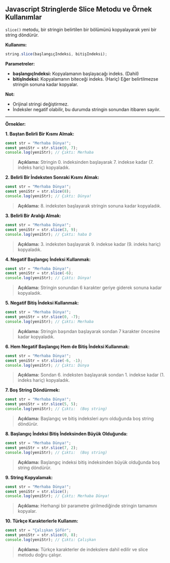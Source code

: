 ## Javascript Stringlerde Slice Metodu ve Örnek Kullanımlar

`slice()` metodu, bir stringin belirtilen bir bölümünü kopyalayarak yeni bir string döndürür. 

**Kullanımı:**

```javascript
string.slice(başlangıçIndeksi, bitişIndeksi);
```

**Parametreler:**

* **başlangıçIndeksi:** Kopyalamanın başlayacağı indeks. (Dahil)
* **bitişIndeksi:** Kopyalamanın biteceği indeks. (Hariç) Eğer belirtilmezse stringin sonuna kadar kopyalar.

**Not:**

* Orijinal stringi değiştirmez.
* İndeksler negatif olabilir, bu durumda stringin sonundan itibaren sayılır.

---

**Örnekler:**

**1. Baştan Belirli Bir Kısmı Almak:**

```javascript
const str = "Merhaba Dünya!";
const yeniStr = str.slice(0, 7);
console.log(yeniStr); // Çıktı: Merhaba 
```
> **Açıklama:** Stringin 0. indeksinden başlayarak 7. indekse kadar (7. indeks hariç) kopyaladık.

**2. Belirli Bir İndeksten Sonraki Kısmı Almak:**

```javascript
const str = "Merhaba Dünya!";
const yeniStr = str.slice(8); 
console.log(yeniStr); // Çıktı: Dünya!
```
> **Açıklama:** 8. indeksten başlayarak stringin sonuna kadar kopyaladık. 

**3. Belirli Bir Aralığı Almak:**

```javascript
const str = "Merhaba Dünya!";
const yeniStr = str.slice(3, 9);
console.log(yeniStr); // Çıktı: haba D
```
> **Açıklama:** 3. indeksten başlayarak 9. indekse kadar (9. indeks hariç) kopyaladık.

**4. Negatif Başlangıç İndeksi Kullanmak:**

```javascript
const str = "Merhaba Dünya!";
const yeniStr = str.slice(-6);
console.log(yeniStr); // Çıktı: Dünya!
```
> **Açıklama:** Stringin sonundan 6 karakter geriye giderek sonuna kadar kopyaladık.

**5. Negatif Bitiş İndeksi Kullanmak:**

```javascript
const str = "Merhaba Dünya!";
const yeniStr = str.slice(0, -7);
console.log(yeniStr); // Çıktı: Merhaba
```
> **Açıklama:** Stringin başından başlayarak sondan 7 karakter öncesine kadar kopyaladık.

**6. Hem Negatif Başlangıç Hem de Bitiş İndeksi Kullanmak:**

```javascript
const str = "Merhaba Dünya!";
const yeniStr = str.slice(-6, -1);
console.log(yeniStr); // Çıktı: Dünya
```
> **Açıklama:** Sondan 6. indeksten başlayarak sondan 1. indekse kadar (1. indeks hariç) kopyaladık.

**7. Boş String Döndürmek:**

```javascript
const str = "Merhaba Dünya!";
const yeniStr = str.slice(5, 5);
console.log(yeniStr); // Çıktı:  (Boş string)
```
> **Açıklama:** Başlangıç ve bitiş indeksleri aynı olduğunda boş string döndürür.

**8. Başlangıç İndeksi Bitiş İndeksinden Büyük Olduğunda:**

```javascript
const str = "Merhaba Dünya!";
const yeniStr = str.slice(7, 2);
console.log(yeniStr); // Çıktı:  (Boş string)
```
> **Açıklama:** Başlangıç indeksi bitiş indeksinden büyük olduğunda boş string döndürür.

**9. String Kopyalamak:**

```javascript
const str = "Merhaba Dünya!";
const yeniStr = str.slice(); 
console.log(yeniStr); // Çıktı: Merhaba Dünya!
```
> **Açıklama:** Herhangi bir parametre girilmediğinde stringin tamamını kopyalar. 

**10. Türkçe Karakterlerle Kullanım:**

```javascript
const str = "Çalışkan Şöför";
const yeniStr = str.slice(0, 8);
console.log(yeniStr); // Çıktı: Çalışkan 
```
> **Açıklama:** Türkçe karakterler de indekslere dahil edilir ve slice metodu doğru çalışır.
